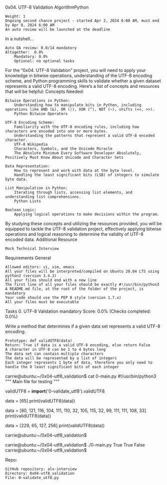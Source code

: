  0x04. UTF-8 Validation
AlgorithmPython

    Weight: 1
    Ongoing second chance project - started Apr 2, 2024 6:00 AM, must end by Apr 8, 2024 6:00 AM
    An auto review will be launched at the deadline

In a nutshell…

    Auto QA review: 0.0/14 mandatory
    Altogether:  0.0%
        Mandatory: 0.0%
        Optional: no optional tasks

For the “0x04. UTF-8 Validation” project, you will need to apply your knowledge in bitwise operations, understanding of the UTF-8 encoding scheme, and Python programming skills to validate whether a given dataset represents a valid UTF-8 encoding. Here’s a list of concepts and resources that will be helpful:
Concepts Needed:

    Bitwise Operations in Python:
        Understanding how to manipulate bits in Python, including operations like AND (&), OR (|), XOR (^), NOT (~), shifts (<<, >>).
        Python Bitwise Operators

    UTF-8 Encoding Scheme:
        Familiarity with the UTF-8 encoding rules, including how characters are encoded into one or more bytes.
        Understanding the patterns that represent a valid UTF-8 encoded character.
        UTF-8 Wikipedia
        Characters, Symbols, and the Unicode Miracle
        The Absolute Minimum Every Software Developer Absolutely, Positively Must Know About Unicode and Character Sets

    Data Representation:
        How to represent and work with data at the byte level.
        Handling the least significant bits (LSB) of integers to simulate byte data.

    List Manipulation in Python:
        Iterating through lists, accessing list elements, and understanding list comprehensions.
        Python Lists

    Boolean Logic:
        Applying logical operations to make decisions within the program.

By studying these concepts and utilizing the resources provided, you will be equipped to tackle the UTF-8 validation project, effectively applying bitwise operations and logical reasoning to determine the validity of UTF-8 encoded data.
Additional Resource

    Mock Technical Interview

Requirements
General

    Allowed editors: vi, vim, emacs
    All your files will be interpreted/compiled on Ubuntu 20.04 LTS using python3 (version 3.4.3)
    All your files should end with a new line
    The first line of all your files should be exactly #!/usr/bin/python3
    A README.md file, at the root of the folder of the project, is mandatory
    Your code should use the PEP 8 style (version 1.7.x)
    All your files must be executable

Tasks
0. UTF-8 Validation
mandatory
Score: 0.0% (Checks completed: 0.0%)

Write a method that determines if a given data set represents a valid UTF-8 encoding.

    Prototype: def validUTF8(data)
    Return: True if data is a valid UTF-8 encoding, else return False
    A character in UTF-8 can be 1 to 4 bytes long
    The data set can contain multiple characters
    The data will be represented by a list of integers
    Each integer represents 1 byte of data, therefore you only need to handle the 8 least significant bits of each integer

carrie@ubuntu:~/0x04-utf8_validation$ cat 0-main.py
#!/usr/bin/python3
"""
Main file for testing
"""

validUTF8 = __import__('0-validate_utf8').validUTF8

data = [65]
print(validUTF8(data))

data = [80, 121, 116, 104, 111, 110, 32, 105, 115, 32, 99, 111, 111, 108, 33]
print(validUTF8(data))

data = [229, 65, 127, 256]
print(validUTF8(data))

carrie@ubuntu:~/0x04-utf8_validation$

carrie@ubuntu:~/0x04-utf8_validation$ ./0-main.py
True
True
False
carrie@ubuntu:~/0x04-utf8_validation$

Repo:

    GitHub repository: alx-interview
    Directory: 0x04-utf8_validation
    File: 0-validate_utf8.py


